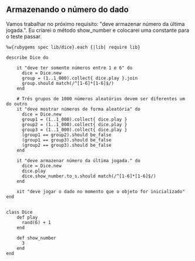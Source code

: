 ## Armazenando o número do dado

Vamos trabalhar no próximo requisito: "deve armazenar número da última jogada.". Eu criarei o método show_number e colocarei uma constante para o teste passar. 

	%w{rubygems spec lib/dice}.each {|lib| require lib}

	describe Dice do 

		it "deve ter somente números entre 1 e 6" do 
		  dice = Dice.new
		  group = (1..1_000).collect{ dice.play }.join
		  group.should match(/^[1-6]*[1-6]$/)
		end

		# Três grupos de 1000 números aleatórios devem ser diferentes um do outro
		it "deve mostrar números de forma aleatória" do  
		  dice = Dice.new
		  group1 = (1..1_000).collect{ dice.play }
		  group2 = (1..1_000).collect{ dice.play }
		  group3 = (1..1_000).collect{ dice.play }
		  (group1 == group2).should be_false
		  (group1 == group3).should be_false
		  (group2 == group3).should be_false
		end

		it "deve armazenar número da última jogada." do 
		  dice = Dice.new
		  dice.play
		  dice.show_number.to_s.should match(/^[1-6]*[1-6]$/)
		end
	
		xit "deve jogar o dado no momento que o objeto for inicializado"
	end
	
	
	class Dice
		def play
		  rand(6) + 1
		end
	
		def show_number
		  3
		end
	end

